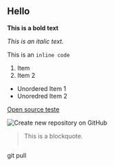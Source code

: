 ## Hello


**This is a bold text**

_This is an italic text._

This is an `inline code`

1. Item
2. Item 2

- Unordered Item 1
- Unoredred Item 2

[Open source teste](https://www.google.com)

![Create new repository on GitHub](../_assets/images/new-repo.png)

> This is a blockquote.
>
> ```bash
git pull
```
